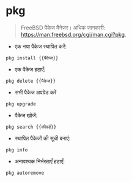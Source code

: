 # pkg

> FreeBSD पैकेज मैनेजर।
> अधिक जानकारी: <https://man.freebsd.org/cgi/man.cgi?pkg>.

- एक नया पैकेज स्थापित करें:

`pkg install {{पैकेज}}`

- एक पैकेज हटाएँ:

`pkg delete {{पैकेज}}`

- सभी पैकेज अपग्रेड करें

`pkg upgrade`

- पैकेज खोजें:

`pkg search {{कीवर्ड}}`

- स्थापित पैकेजों की सूची बनाएं:

`pkg info`

- अनावश्यक निर्भरताएँ हटाएँ:

`pkg autoremove`
